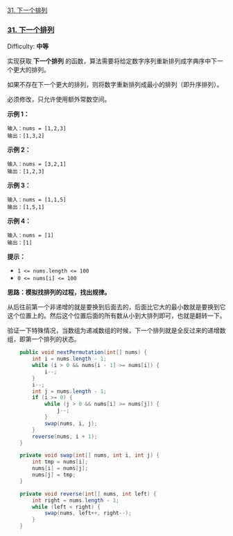 [31. 下一个排列](./思维题.md/#31-下一个排列)







### [31. 下一个排列](https://leetcode-cn.com/problems/next-permutation/)

Difficulty: **中等**


实现获取 **下一个排列** 的函数，算法需要将给定数字序列重新排列成字典序中下一个更大的排列。

如果不存在下一个更大的排列，则将数字重新排列成最小的排列（即升序排列）。

必须修改，只允许使用额外常数空间。

**示例 1：**

```
输入：nums = [1,2,3]
输出：[1,3,2]
```

**示例 2：**

```
输入：nums = [3,2,1]
输出：[1,2,3]
```

**示例 3：**

```
输入：nums = [1,1,5]
输出：[1,5,1]
```

**示例 4：**

```
输入：nums = [1]
输出：[1]
```

**提示：**

*   `1 <= nums.length <= 100`
*   `0 <= nums[i] <= 100`

**思路：模拟找排列的过程，找出规律。**

从后往前第一个非递增的就是要换到后面去的，后面比它大的最小数就是要换到它这个位置上的。然后这个位置后面的所有数从小到大排列即可，也就是翻转一下。

验证一下特殊情况，当数组为递减数组的时候，下一个排列就是全反过来的递增数组，即第一个排列的状态。

```java
	public void nextPermutation(int[] nums) {
        int i = nums.length - 1;
        while (i > 0 && nums[i - 1] >= nums[i]) {
            i--;
        }
        i--;
        int j = nums.length - 1;
        if (i >= 0) {
            while (j > 0 && nums[i] >= nums[j]) {
                j--;
            }
            swap(nums, i, j);
        }
        reverse(nums, i + 1);
    }

    private void swap(int[] nums, int i, int j) {
        int tmp = nums[i];
        nums[i] = nums[j];
        nums[j] = tmp;
    }

    private void reverse(int[] nums, int left) {
        int right = nums.length - 1;
        while (left < right) {
            swap(nums, left++, right--);
        }
    }
```

